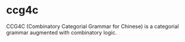 # ccg4c
CCG4C (Combinatory Categorial Grammar for Chinese) is a categorial grammar augmented with combinatory logic.
